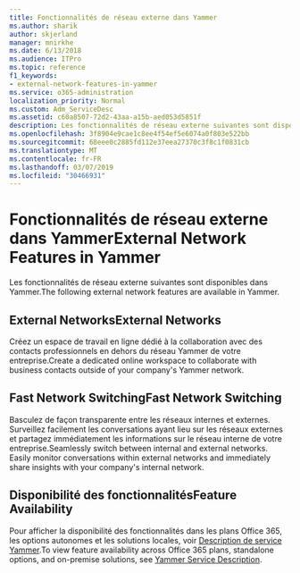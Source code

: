 ```yaml
---
title: Fonctionnalités de réseau externe dans Yammer
ms.author: sharik
author: skjerland
manager: mnirkhe
ms.date: 6/13/2018
ms.audience: ITPro
ms.topic: reference
f1_keywords:
- external-network-features-in-yammer
ms.service: o365-administration
localization_priority: Normal
ms.custom: Adm_ServiceDesc
ms.assetid: c60a8507-72d2-43aa-a15b-aed053d5851f
description: Les fonctionnalités de réseau externe suivantes sont disponibles dans Yammer.
ms.openlocfilehash: 3f8904e9cae1c8ee4f54ef5e6074a0f803e522bb
ms.sourcegitcommit: 68eee0c2885fd112e37eea27370c3f8c1f0831cb
ms.translationtype: MT
ms.contentlocale: fr-FR
ms.lasthandoff: 03/07/2019
ms.locfileid: "30466931"
---
```

# <a name="external-network-features-in-yammer"></a><span data-ttu-id="03d9b-103">Fonctionnalités de réseau externe dans Yammer</span><span class="sxs-lookup"><span data-stu-id="03d9b-103">External Network Features in Yammer</span></span>

<span data-ttu-id="03d9b-104">Les fonctionnalités de réseau externe suivantes sont disponibles dans Yammer.</span><span class="sxs-lookup"><span data-stu-id="03d9b-104">The following external network features are available in Yammer.</span></span>
  
## <a name="external-networks"></a><span data-ttu-id="03d9b-105">External Networks</span><span class="sxs-lookup"><span data-stu-id="03d9b-105">External Networks</span></span>
<span data-ttu-id="03d9b-106"><a name="bkmk_ExternalNetworks"> </a></span><span class="sxs-lookup"><span data-stu-id="03d9b-106"></span></span>

<span data-ttu-id="03d9b-107">Créez un espace de travail en ligne dédié à la collaboration avec des contacts professionnels en dehors du réseau Yammer de votre entreprise.</span><span class="sxs-lookup"><span data-stu-id="03d9b-107">Create a dedicated online workspace to collaborate with business contacts outside of your company's Yammer network.</span></span>
  
## <a name="fast-network-switching"></a><span data-ttu-id="03d9b-108">Fast Network Switching</span><span class="sxs-lookup"><span data-stu-id="03d9b-108">Fast Network Switching</span></span>
<span data-ttu-id="03d9b-109"><a name="bkmk_FastNetworkSwitching"> </a></span><span class="sxs-lookup"><span data-stu-id="03d9b-109"></span></span>

<span data-ttu-id="03d9b-p101">Basculez de façon transparente entre les réseaux internes et externes. Surveillez facilement les conversations ayant lieu sur les réseaux externes et partagez immédiatement les informations sur le réseau interne de votre entreprise.</span><span class="sxs-lookup"><span data-stu-id="03d9b-p101">Seamlessly switch between internal and external networks. Easily monitor conversations within external networks and immediately share insights with your company's internal network.</span></span>
  
## <a name="feature-availability"></a><span data-ttu-id="03d9b-112">Disponibilité des fonctionnalités</span><span class="sxs-lookup"><span data-stu-id="03d9b-112">Feature Availability</span></span>
<span data-ttu-id="03d9b-113"><a name="bkmk_FastNetworkSwitching"> </a></span><span class="sxs-lookup"><span data-stu-id="03d9b-113"></span></span>

<span data-ttu-id="03d9b-114">Pour afficher la disponibilité des fonctionnalités dans les plans Office 365, les options autonomes et les solutions locales, voir [Description de service Yammer](yammer-service-description.md).</span><span class="sxs-lookup"><span data-stu-id="03d9b-114">To view feature availability across Office 365 plans, standalone options, and on-premise solutions, see [Yammer Service Description](yammer-service-description.md).</span></span>